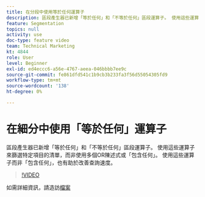 ```yaml
---
title: 在分段中使用等於任何運算子
description: 區段產生器已新增「等於任何」和「不等於任何」區段運算子。 使用這些運算子來篩選特定項目的清單，而不是使用多個OR陳述式或「包含任何」。 使用這些運算子（而非包含任何）也有助於改善查詢速度。
feature: Segmentation
topics: null
activity: use
doc-type: feature video
team: Technical Marketing
kt: 4844
role: User
level: Beginner
exl-id: ed4eccc6-a56e-4767-aeea-046bbbb7ee9c
source-git-commit: fe861dfd541c1b9cb3b233fa3f56d55054305fd9
workflow-type: tm+mt
source-wordcount: '138'
ht-degree: 0%

---
```


# 在細分中使用「等於任何」運算子

區段產生器已新增「等於任何」和「不等於任何」區段運算子。 使用這些運算子來篩選特定項目的清單，而非使用多個OR陳述式或「包含任何」。 使用這些運算子而非「包含任何」，也有助於改善查詢速度。

>[!VIDEO](https://video.tv.adobe.com/v/32960/?quality=12)

如需詳細資訊，請造訪[檔案](https://experienceleague.adobe.com/docs/analytics/components/segmentation/segment-reference/seg-operators.html)
